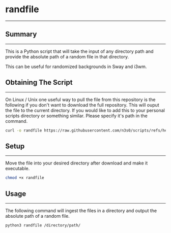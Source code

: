 # randfile
---

## Summary
---

This is a Python script that will take the input of any directory path and
provide the absolute path of a random file in that directory.

This can be useful for randomized backgrounds in Sway and i3wm.

## Obtaining The Script
---

On Linux / Unix one useful way to pull the file from this repository is the
following if you don't want to download the full repository. This will ouput the
file to the current directory. If you would like to add this to your personal
scripts directory or something similar. Please specify it's path in the command.

```sh
curl -o randfile https://raw.githubusercontent.com/n3s0/scripts/refs/heads/main/python/randfile/randfile
```

## Setup
---

Move the file into your desired directory after download and make it executable.

```sh
chmod +x randfile
```

## Usage
---

The following command will ingest the files in a directory and output the
absolute path of a random file.

```sh
python3 randfile /directory/path/
```
